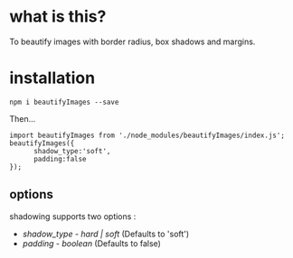 # what is this?

 To beautify images with border radius, box shadows and margins.

# installation

`npm i beautifyImages --save`


Then...

```
import beautifyImages from './node_modules/beautifyImages/index.js';
beautifyImages({
      shadow_type:'soft',
      padding:false
});
```

## options

shadowing supports two options :

* *shadow_type* - _hard | soft_ (Defaults to 'soft')
* *padding* - _boolean_ (Defaults to false)